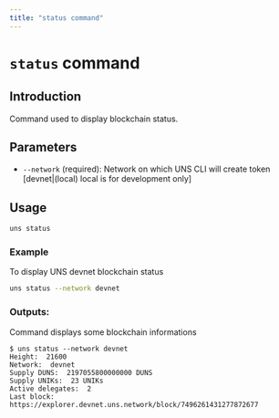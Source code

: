 ```yaml
---
title: "status command"
---
```


# `status` command

## Introduction
Command used to display blockchain status.

## Parameters
- `--network` (required): Network on which UNS CLI will create token [devnet|(local) local is for development only]

## Usage

```bash
uns status
```

### Example
To display UNS devnet blockchain status

```bash
uns status --network devnet
```

### Outputs: 
Command displays some blockchain informations

```
$ uns status --network devnet
Height:  21600
Network:  devnet
Supply DUNS:  2197055800000000 DUNS
Supply UNIKs:  23 UNIKs
Active delegates:  2
Last block:  https://explorer.devnet.uns.network/block/7496261431277872677
```